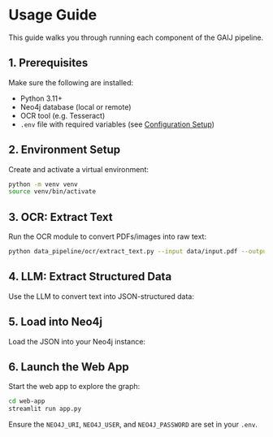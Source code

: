 # Usage Guide

This guide walks you through running each component of the GAIJ pipeline.


## 1. Prerequisites

Make sure the following are installed:

- Python 3.11+
- Neo4j database (local or remote)
- OCR tool (e.g. Tesseract)
- `.env` file with required variables (see [Configuration Setup](config_setup.md))


## 2. Environment Setup

Create and activate a virtual environment:

```bash
python -m venv venv
source venv/bin/activate
```


## 3. OCR: Extract Text

Run the OCR module to convert PDFs/images into raw text:

```bash
python data_pipeline/ocr/extract_text.py --input data/input.pdf --output data/output.txt
```


## 4. LLM: Extract Structured Data

Use the LLM to convert text into JSON-structured data:



## 5. Load into Neo4j

Load the JSON into your Neo4j instance:



## 6. Launch the Web App

Start the web app to explore the graph:

```bash
cd web-app
streamlit run app.py
```

Ensure the `NEO4J_URI`, `NEO4J_USER`, and `NEO4J_PASSWORD` are set in your `.env`.
